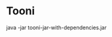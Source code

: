 # Tooni
java -jar tooni-jar-with-dependencies.jar <Gmail-Id> <Gmail-Password> <Tooni-ID> <Tooni-Password>
